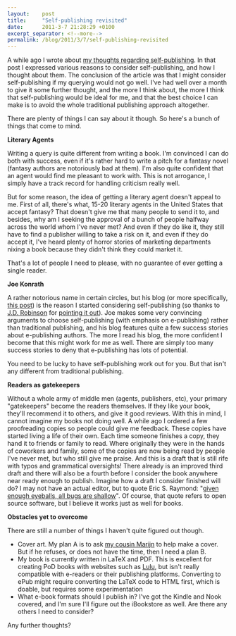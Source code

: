 ```yaml
---
layout:    post
title:     "Self-publishing revisited"
date:      2011-3-7 21:28:29 +0100
excerpt_separator: <!--more-->
permalink: /blog/2011/3/7/self-publishing-revisited
---
```


A while ago I wrote about [my thoughts regarding self-publishing](https://www.jeroensteenbeeke.nl/thoughts-self-publishing/). In that post I expressed various reasons to consider self-publishing, and how I thought about them. The conclusion of the article was that I might consider self-publishing if my querying would not go well. I've had well over a month to give it some further thought, and the more I think about, the more I think that self-publishing would be ideal for me, and that the best choice I can make is to avoid the whole traditional publishing approach altogether.

<!--more-->
There are plenty of things I can say about it though. So here's a bunch of things that come to mind.

**Literary Agents**

Writing a query is quite different from writing a book. I'm convinced I can do both with success, even if it's rather hard to write a pitch for a fantasy novel (fantasy authors are notoriously bad at them). I'm also quite confident that an agent would find me pleasant to work with. This is not arrogance, I simply have a track record for handling criticism really well.

But for some reason, the idea of getting a literary agent doesn't appeal to me. First of all, there's what, 15-20 literary agents in the United States that accept fantasy? That doesn't give me that many people to send it to, and besides, why am I seeking the approval of a bunch of people halfway across the world whom I've never met? And even if they do like it, they still have to find a publisher willing to take a risk on it, and even if they do accept it, I've heard plenty of horror stories of marketing departments nixing a book because they didn't think they could market it.

That's a lot of people I need to please, with no guarantee of ever getting a single reader.

**Joe Konrath**

A rather notorious name in certain circles, but his blog (or more specifically, [this post](http://jakonrath.blogspot.com/2010/12/you-should-self-publish.html)) is the reason I started considering self-publishing (so thanks to[ J.D. Robinson](http://jdwrites.com/) for [pointing it out](http://twitter.com/Sachula/status/19950834494214144)). Joe makes some very convincing arguments to choose self-publishing (with emphasis on e-publishing) rather than traditional publishing, and his blog features quite a few success stories about e-publishing authors. The more I read his blog, the more confident I become that this might work for me as well. There are simply too many success stories to deny that e-publishing has lots of potential.

You need to be lucky to have self-publishing work out for you. But that isn't any different from traditional publishing.

**Readers as gatekeepers**

Without a whole army of middle men (agents, publishers, etc), your primary &quot;gatekeepers&quot; become the readers themselves. If they like your book, they'll recommend it to others, and give it good reviews. With this in mind, I cannot imagine my books not doing well. A while ago I ordered a few proofreading copies so people could give me feedback. These copies have started living a life of their own. Each time someone finishes a copy, they hand it to friends or family to read. Where originally they were in the hands of coworkers and family, some of the copies are now being read by people I've never met, but who still give me praise. And this is a draft that is still rife with typos and grammatical oversights! There already is an improved third draft and there will also be a fourth before I consider the book anywhere near ready enough to publish. Imagine how a draft I consider finished will do? I may not have an actual editor, but to quote Eric S. Raymond: &quot;[given enough eyeballs, all bugs are shallow](http://en.wikipedia.org/wiki/Linus%27_Law)&quot;. Of course, that quote refers to open source software, but I believe it works just as well for books.

**Obstacles yet to overcome**

There are still a number of things I haven't quite figured out though.
* Cover art. My plan A is to ask [my cousin Marijn](http://www.marijnhoek.nl/) to help make a cover. But if he refuses, or does not have the time, then I need a plan B.
* My book is currently written in LaTeX and PDF. This is excellent for creating PoD books with websites such as [Lulu](http://www.lulu.com), but isn't really compatible with e-readers or their publishing platforms. Converting to ePub might require converting the LaTeX code to HTML first, which is doable, but requires some experimentation
* What e-book formats should I publish in? I've got the Kindle and Nook covered, and I'm sure I'll figure out the iBookstore as well. Are there any others I need to consider?

Any further thoughts?